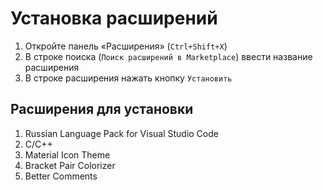 # Установка расширений

1. Откройте панель «Расширения» (`Ctrl+Shift+X`)
2. В строке поиска (`Поиск расширений в Marketplace`) ввести название расширения
3. В строке расширения нажать кнопку `Установить`

## Расширения для установки
1. Russian Language Pack for Visual Studio Code 
2. C/C++
3. Material Icon Theme
4. Bracket Pair Colorizer
5. Better Comments


